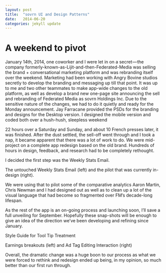 ```yaml
---
layout: post
title:  "sovrn UI and Design Patterns"
date:   2014-06-20
categories: jekyll update
---
```


# A weekend to pivot

January 14th, 2014, one coworker and I were let in on a secret — the company formerly-known-as-Lijit-and-then-Federated-Media was selling the brand + conversational marketing platform and was rebranding itself over the weekend.
Marketing had been working with Angry Bovine studios secretly to develop the branding and messaging up till that point. It was up to me and two other teammates to make app-wide changes to the old platform, as well as develop a brand new one-page site announcing the sell and rebranding of Federated Media as sovrn Holdings Inc. Due to the sensitive nature of the changes, we had to do it quietly and ready for the Monday announcement.
Jay Farracane provided the PSDs for the branding and designs for the Desktop version. I designed the mobile version and coded both over a hush-hush, sleepless weekend

22 hours over a Saturday and Sunday, and about 10 French presses later, it was finished.
After the dust settled, the sell-off went through and I took a nap, it became apparent that there was a lot of work to do.
We were mid-project on a complete app redesign based on the old brand. Hundreds of hours in design, feedback, and research had to be completely rethought.


I decided the first step was the Weekly Stats Email.

The untouched Weekly Stats Email (left) and the pilot that was currently in-design (right).

We were using that to pilot some of the comparative analytics Aaron Martin, Chris Newman and I had designed out as well as to clean up a lot of the visual language that had become so fragmented over FM’s decade-long lifespan.

As the rest of the app is an on-going process and launching soon, I’ll save a full unveiling for September. Hopefully these snap-shots will be enough to give an idea of the direction we’ve been developing and refining since January.

Style Guide for Tool Tip Treatment

Earnings breakouts (left) and Ad Tag Editing Interaction (right)

Overall, the dramatic change was a huge boon to our process as what we were forced to rethink and redesign ended up being, in my opinion, so much better than our first run through.
